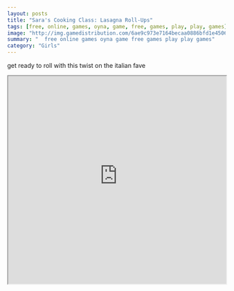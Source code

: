 ```yaml
---
layout: posts
title: "Sara's Cooking Class: Lasagna Roll-Ups"
tags: [free, online, games, oyna, game, free, games, play, play, games]
image: "http://img.gamedistribution.com/6ae9c973e7164becaa0886bfd1e45064.jpg"
summary: "  free online games oyna game free games play play games"
category: "Girls"
---
```


get ready to roll with this twist on the italian fave

<iframe width="100%" height="480px;" src="http://flash.gamedistribution.com?game=6ae9c973e7164becaa0886bfd1e45064"></iframe>
